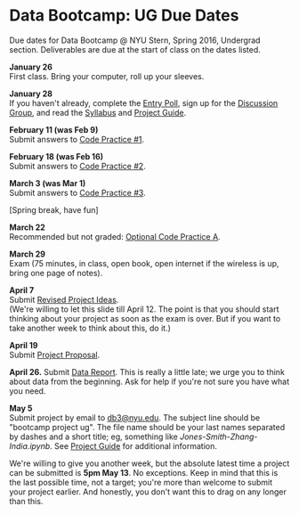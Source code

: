 # Data Bootcamp:  UG Due Dates 

Due dates for Data Bootcamp @ NYU Stern, Spring 2016, Undergrad section.  Deliverables are due at the start of class on the dates listed.   

**January 26** <br> First class.  Bring your computer, roll up your sleeves.  

**January 28** <br> If you haven't already, complete the [Entry Poll](https://docs.google.com/forms/d/1N7ugrqIQNHm_e1BLVAtaRMnC8SmSiTDMoYBy_0FYZic/viewform), sign up for the [Discussion Group](https://groups.google.com/forum/#!forum/nyu_data_bootcamp_ug), and read the [Syllabus](https://github.com/DaveBackus/Data_Bootcamp/blob/master/Documents/bootcamp_syllabus.pdf) and [Project Guide](https://github.com/DaveBackus/Data_Bootcamp/blob/master/Documents/bootcamp_project.pdf).  

**February 11 (was Feb 9)** <br> Submit answers to [Code Practice #1](https://github.com/DaveBackus/Data_Bootcamp/blob/master/Documents/bootcamp_practice_1.pdf).

**February 18 (was Feb 16)** <br> Submit answers to [Code Practice #2](https://github.com/DaveBackus/Data_Bootcamp/blob/master/Documents/bootcamp_practice_2.pdf).

**March 3 (was Mar 1)** <br> Submit answers to [Code Practice #3](https://github.com/DaveBackus/Data_Bootcamp/blob/master/Documents/bootcamp_practice_3.pdf).


[Spring break, have fun]  


**March 22** <br> Recommended but not graded:  [Optional Code Practice A](https://github.com/DaveBackus/Data_Bootcamp/blob/master/Code/IPython/bootcamp_practice_a.ipynb).


**March 29** <br> Exam (75 minutes, in class, open book, open internet if the wireless is up, bring one page of notes).  

**April 7** <br> Submit [Revised Project Ideas](https://github.com/DaveBackus/Data_Bootcamp/blob/master/Documents/bootcamp_project.pdf). <br> (We're willing to let this slide till April 12.  The point is that you should start thinking about your project as soon as the exam is over.  But if you want to take another week to think about this, do it.) 
 

**April 19** <br> Submit [Project Proposal](https://github.com/DaveBackus/Data_Bootcamp/blob/master/Documents/bootcamp_project.pdf).  

**April 26.** Submit [Data Report](https://github.com/DaveBackus/Data_Bootcamp/blob/master/Documents/bootcamp_project.pdf).  This is really a little late; we urge you to think about data from the beginning. Ask for help if you're not sure you have what you need.  

**May 5** <br> Submit project by email to db3@nyu.edu. The subject line should be "bootcamp project ug".  The file name should be your last names separated by dashes and a short title;  eg, something like *Jones-Smith-Zhang-India.ipynb*. See [Project Guide](https://github.com/DaveBackus/Data_Bootcamp/blob/master/Documents/bootcamp_project.pdf) for additional information.

We're willing to give you another week, but the absolute latest time a project can be submitted is **5pm May 13**.  No exceptions.  Keep in mind that this is the last possible time, not a target; you're more than welcome to submit your project earlier.  And honestly, you don't want this to drag on any longer than this.  

